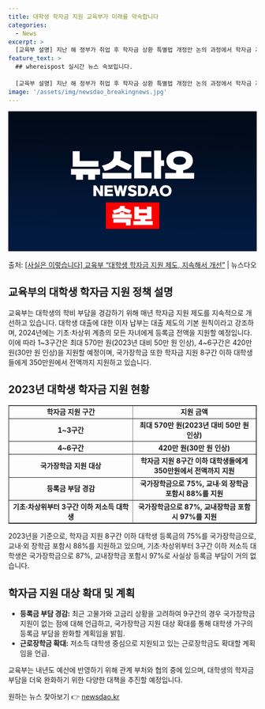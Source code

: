 ```yaml
---
title: 대학생 학자금 지원 교육부가 미래를 약속합니다
categories:
  - News
excerpt: >
  [교육부 설명] 지난 해 정부가 취업 후 학자금 상환 특별법 개정안 논의 과정에서 학자금 지원 5구간 이하 …
feature_text: >
  ## whereispost 실시간 뉴스 속보입니다.

  [교육부 설명] 지난 해 정부가 취업 후 학자금 상환 특별법 개정안 논의 과정에서 학자금 지원 5구간 이하 …
image: '/assets/img/newsdao_breakingnews.jpg'
---
```


![뉴스다오 속보](/assets/img/newsdao_breakingnews.jpg)

<p>출처: <a href="https://newsdao.kr/3292" rel="dofollow">[사실은 이렇습니다] 교육부 “대학생 학자금 지원 제도, 지속해서 개선”</a> | 뉴스다오</p>

<h2 data-ke-size="size26">교육부의 대학생 학자금 지원 정책 설명</h2>
<p data-ke-size="size16">교육부는 대학생의 학비 부담을 경감하기 위해 매년 학자금 지원 제도를 지속적으로 개선하고 있습니다. 대학생 대출에 대한 이자 납부는 대출 제도의 기본 원칙이라고 강조하며, 2024년에는 기초·차상위 계층의 모든 자녀에게 등록금 전액을 지원할 예정입니다. 이에 따라 1~3구간은 최대 570만 원(2023년 대비 50만 원 인상), 4~6구간은 420만 원(30만 원 인상)을 지원할 예정이며, 국가장학금 또한 학자금 지원 8구간 이하 대학생들에게 350만원에서 전액까지 지원하고 있습니다.</p>

<h2 data-ke-size="size26">2023년 대학생 학자금 지원 현황</h2>
<table style="width: 100%;" border="1">
<tbody>
<tr>
<td style="text-align: center; width: 50%; height: 17px;"><b>학자금 지원 구간</b></td>
<td style="text-align: center; width: 50%; height: 17px;"><b>지원 금액</b></td>
</tr>
<tr>
<td style="text-align: center; height: 17px;"><b>1~3구간</b></td>
<td style="text-align: center; height: 17px;"><b>최대 570만 원(2023년 대비 50만 원 인상)</b></td>
</tr>
<tr>
<td style="text-align: center; height: 17px;"><b>4~6구간</b></td>
<td style="text-align: center; height: 17px;"><b>420만 원(30만 원 인상)</b></td>
</tr>
<tr>
<td style="text-align: center; height: 17px;"><b>국가장학금 지원 대상</b></td>
<td style="text-align: center; height: 17px;"><b>학자금 지원 8구간 이하 대학생들에게 350만원에서 전액까지 지원</b></td>
</tr>
<tr>
<td style="text-align: center; height: 17px;"><b>등록금 부담 경감</b></td>
<td style="text-align: center; height: 17px;"><b>국가장학금으로 75%, 교내·외 장학금 포함시 88%를 지원</b></td>
</tr>
<tr>
<td style="text-align: center; height: 17px;"><b>기초·차상위부터 3구간 이하 저소득 대학생</b></td>
<td style="text-align: center; height: 17px;"><b>국가장학금으로 87%, 교내장학금 포함시 97%를 지원</b></td>
</tr>
</tbody>
</table>
<p data-ke-size="size16">2023년을 기준으로, 학자금 지원 8구간 이하 대학생 등록금의 75%를 국가장학금으로, 교내·외 장학금 포함시 88%를 지원하고 있으며, 기초·차상위부터 3구간 이하 저소득 대학생은 국가장학금으로 87%, 교내장학금 포함시 97%로 사실상 등록금 부담이 거의 없습니다.</p>

<h2 data-ke-size="size26">학자금 지원 대상 확대 및 계획</h2>
<ul>
<li><b>등록금 부담 경감:</b> 최근 고물가와 고금리 상황을 고려하여 9구간의 경우 국가장학금 지원이 없는 점에 대해 언급하고, 국가장학금 지원 대상 확대를 통해 대학생 가구의 등록금 부담을 완화할 계획임을 밝힘.</li>
<li><b>근로장학금 확대:</b> 저소득 대학생 중심으로 지원되고 있는 근로장학금도 확대할 계획임을 언급.</li>
</ul>
<p data-ke-size="size16">교육부는 내년도 예산에 반영하기 위해 관계 부처와 협의 중에 있으며, 대학생의 학자금 부담을 더욱 완화하기 위한 다양한 대책을 추진할 예정입니다.</p> 

원하는 뉴스 찾아보기 👉 <a href="https://newsdao.kr" rel="dofollow">newsdao.kr</a>


